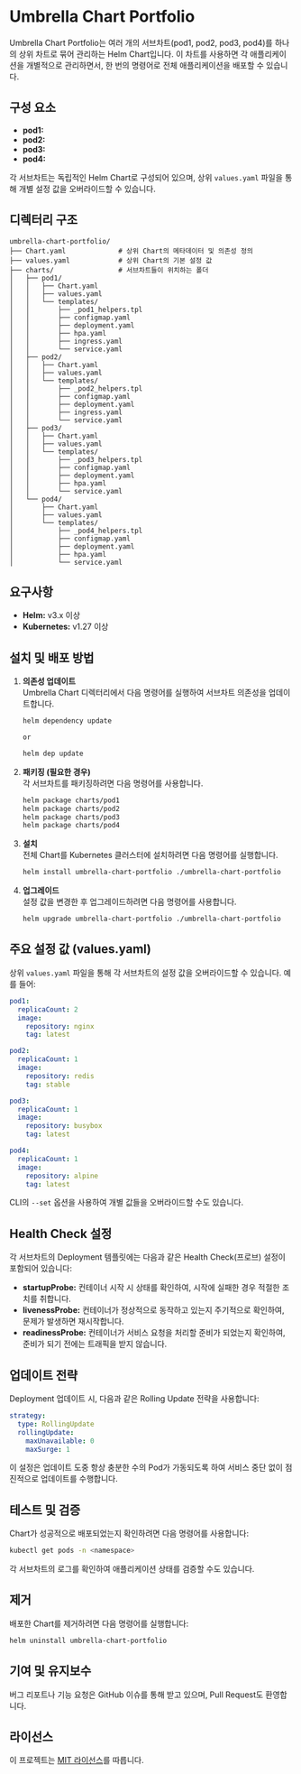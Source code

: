 # Umbrella Chart Portfolio

Umbrella Chart Portfolio는 여러 개의 서브차트(pod1, pod2, pod3, pod4)를 하나의 상위 차트로 묶어 관리하는 Helm Chart입니다. 이 차트를 사용하면 각 애플리케이션을 개별적으로 관리하면서, 한 번의 명령어로 전체 애플리케이션을 배포할 수 있습니다.

## 구성 요소

- **pod1:**
- **pod2:**
- **pod3:**
- **pod4:**

각 서브차트는 독립적인 Helm Chart로 구성되어 있으며, 상위 `values.yaml` 파일을 통해 개별 설정 값을 오버라이드할 수 있습니다.

## 디렉터리 구조

```
umbrella-chart-portfolio/
├── Chart.yaml             # 상위 Chart의 메타데이터 및 의존성 정의
├── values.yaml            # 상위 Chart의 기본 설정 값
├── charts/                # 서브차트들이 위치하는 폴더
│   ├── pod1/
│   │   ├── Chart.yaml
│   │   ├── values.yaml
│   │   └── templates/
│   │       ├── _pod1_helpers.tpl
│   │       ├── configmap.yaml
│   │       ├── deployment.yaml
│   │       ├── hpa.yaml
│   │       ├── ingress.yaml
│   │       └── service.yaml
│   ├── pod2/
│   │   ├── Chart.yaml
│   │   ├── values.yaml
│   │   └── templates/
│   │       ├── _pod2_helpers.tpl
│   │       ├── configmap.yaml
│   │       ├── deployment.yaml
│   │       ├── ingress.yaml
│   │       └── service.yaml
│   ├── pod3/
│   │   ├── Chart.yaml
│   │   ├── values.yaml
│   │   └── templates/
│   │       ├── _pod3_helpers.tpl
│   │       ├── configmap.yaml
│   │       ├── deployment.yaml
│   │       ├── hpa.yaml
│   │       └── service.yaml
│   └── pod4/
│       ├── Chart.yaml
│       ├── values.yaml
│       └── templates/
│           ├── _pod4_helpers.tpl
│           ├── configmap.yaml
│           ├── deployment.yaml
│           ├── hpa.yaml
│           └── service.yaml
```

## 요구사항

- **Helm:** v3.x 이상
- **Kubernetes:** v1.27 이상

## 설치 및 배포 방법

1. **의존성 업데이트**  
   Umbrella Chart 디렉터리에서 다음 명령어를 실행하여 서브차트 의존성을 업데이트합니다.
   ```bash
   helm dependency update
   
   or

   helm dep update
   ```

2. **패키징 (필요한 경우)**  
   각 서브차트를 패키징하려면 다음 명령어를 사용합니다.
   ```bash
   helm package charts/pod1
   helm package charts/pod2
   helm package charts/pod3
   helm package charts/pod4
   ```

3. **설치**  
   전체 Chart를 Kubernetes 클러스터에 설치하려면 다음 명령어를 실행합니다.
   ```bash
   helm install umbrella-chart-portfolio ./umbrella-chart-portfolio
   ```

4. **업그레이드**  
   설정 값을 변경한 후 업그레이드하려면 다음 명령어를 사용합니다.
   ```bash
   helm upgrade umbrella-chart-portfolio ./umbrella-chart-portfolio
   ```

## 주요 설정 값 (values.yaml)

상위 `values.yaml` 파일을 통해 각 서브차트의 설정 값을 오버라이드할 수 있습니다. 예를 들어:

```yaml
pod1:
  replicaCount: 2
  image:
    repository: nginx
    tag: latest

pod2:
  replicaCount: 1
  image:
    repository: redis
    tag: stable

pod3:
  replicaCount: 1
  image:
    repository: busybox
    tag: latest

pod4:
  replicaCount: 1
  image:
    repository: alpine
    tag: latest
```

CLI의 `--set` 옵션을 사용하여 개별 값들을 오버라이드할 수도 있습니다.

## Health Check 설정

각 서브차트의 Deployment 템플릿에는 다음과 같은 Health Check(프로브) 설정이 포함되어 있습니다:

- **startupProbe:** 컨테이너 시작 시 상태를 확인하여, 시작에 실패한 경우 적절한 조치를 취합니다.
- **livenessProbe:** 컨테이너가 정상적으로 동작하고 있는지 주기적으로 확인하여, 문제가 발생하면 재시작합니다.
- **readinessProbe:** 컨테이너가 서비스 요청을 처리할 준비가 되었는지 확인하여, 준비가 되기 전에는 트래픽을 받지 않습니다.

## 업데이트 전략

Deployment 업데이트 시, 다음과 같은 Rolling Update 전략을 사용합니다:

```yaml
strategy:
  type: RollingUpdate
  rollingUpdate:
    maxUnavailable: 0
    maxSurge: 1
```

이 설정은 업데이트 도중 항상 충분한 수의 Pod가 가동되도록 하여 서비스 중단 없이 점진적으로 업데이트를 수행합니다.

## 테스트 및 검증

Chart가 성공적으로 배포되었는지 확인하려면 다음 명령어를 사용합니다:
```bash
kubectl get pods -n <namespace>
```
각 서브차트의 로그를 확인하여 애플리케이션 상태를 검증할 수도 있습니다.

## 제거

배포한 Chart를 제거하려면 다음 명령어를 실행합니다:
```bash
helm uninstall umbrella-chart-portfolio
```

## 기여 및 유지보수

버그 리포트나 기능 요청은 GitHub 이슈를 통해 받고 있으며, Pull Request도 환영합니다.

## 라이선스

이 프로젝트는 [MIT 라이선스](LICENSE)를 따릅니다.
```